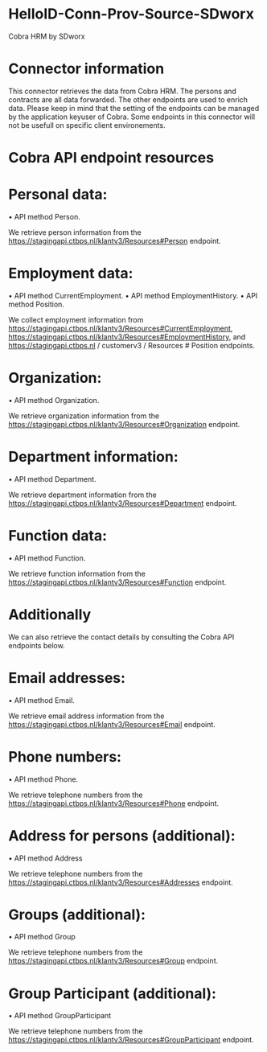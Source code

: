# HelloID-Conn-Prov-Source-SDworx
Cobra HRM by SDworx

# Connector information
This connector retrieves the data from Cobra HRM. The persons and contracts are all data forwarded. The other endpoints are used to enrich data. Please keep in mind that the setting of the endpoints can be managed by the application keyuser of Cobra. Some endpoints in this connector will not be usefull on specific client environements.

# Cobra API endpoint resources

# Personal data:

• API method Person.

We retrieve person information from the https://stagingapi.ctbps.nl/klantv3/Resources#Person endpoint.
                
# Employment data:

• API method CurrentEmployment.
• API method EmploymentHistory.
• API method Position.

We collect employment information from https://stagingapi.ctbps.nl/klantv3/Resources#CurrentEmployment, https://stagingapi.ctbps.nl/klantv3/Resources#EmploymentHistory, and https://stagingapi.ctbps.nl / customerv3 / Resources # Position endpoints.

# Organization:

• API method Organization.

We retrieve organization information from the https://stagingapi.ctbps.nl/klantv3/Resources#Organization endpoint.

# Department information:

• API method Department.

We retrieve department information from the https://stagingapi.ctbps.nl/klantv3/Resources#Department endpoint.

# Function data:

• API method Function.

We retrieve function information from the https://stagingapi.ctbps.nl/klantv3/Resources#Function endpoint.


# Additionally
We can also retrieve the contact details by consulting the Cobra API endpoints below.

# Email addresses:

• API method Email.

We retrieve email address information from the https://stagingapi.ctbps.nl/klantv3/Resources#Email endpoint.
                

# Phone numbers:

• API method Phone.

We retrieve telephone numbers from the https://stagingapi.ctbps.nl/klantv3/Resources#Phone endpoint.

# Address for persons (additional):

•	API method Address

We retrieve telephone numbers from the https://stagingapi.ctbps.nl/klantv3/Resources#Addresses endpoint.

# Groups (additional):

•	API method Group

We retrieve telephone numbers from the https://stagingapi.ctbps.nl/klantv3/Resources#Group endpoint.

# Group Participant (additional):

•	API method GroupParticipant

We retrieve telephone numbers from the https://stagingapi.ctbps.nl/klantv3/Resources#GroupParticipant endpoint.
